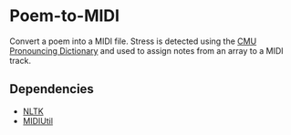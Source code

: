 # Poem-to-MIDI
Convert a poem into a MIDI file. Stress is detected using the [CMU Pronouncing Dictionary](http://www.speech.cs.cmu.edu/cgi-bin/cmudict) and used to assign notes from an array to a MIDI track. 

## Dependencies
* [NLTK](https://github.com/nltk/nltk)
* [MIDIUtil](https://github.com/MarkCWirt/MIDIUtil)
